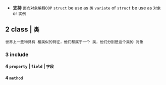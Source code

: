 * **支持**  `面向对象编程OOP` 
`struct` be use as `类` 
`variate` of `struct` be use as `对象` or `实例` 

## 2 class | `类` 
`世界上一些物具有 相类似的特征，他们都属于一个 类，他们分别是这个类的 对象` 

### 3  include
#### 4   `property` | `field` | `字段` 

#### 4   `method` 
